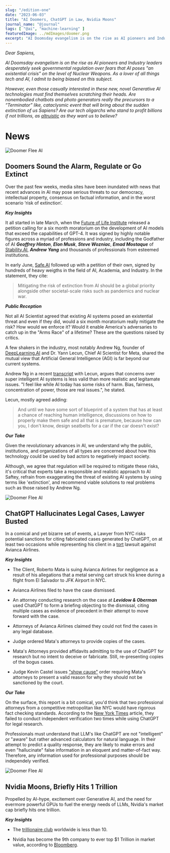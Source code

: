 ```yaml
---
slug: "/edition-one"
date: "2023-06-03"
title: "AI Doomers, ChatGPT in Law, Nvidia Moons"
journal_name: "@journal"
tags: [ "@ai", "machine-learning" ]
featuredImage: ../mdImages/doomer.png
excerpt: "AI Doomsday evangelism is on the rise as AI pioneers and Industry leaders desperately seek governmental regulation."
---
```


*Dear Sapiens,*

*AI Doomsday evangelism is on the rise as AI pioneers and Industry leaders desperately seek governmental regulation over fears that AI poses "an existential crisis" on the level of Nuclear Weapons. As a lover of all things tech and AI, I admit to being biased on this subject.*

*However, even those casually interested in these new, novel Generative AI technologies must find themselves scratching their heads. Are nonembodied chatbots and photo generators really the precursors to a “Terminator” like, cataclysmic event that will bring about the sudden extinction of us Sapiens? Are our tech oligarchs who stand to profit billions if not trillions, as [altruistic][SBF] as they want us to believe?*


# News

![Doomer Flee AI](https://blog.esy.com/content/images/2023/06/doomer-flee-ai.png)

## Doomers Sound the Alarm, Regulate or Go Extinct
Over the past few weeks, media sites have been inundated with news that recent advances in AI may pose serious threats to our democracy, intellectual property, consensus on factual information, and in the worst scenario ‘risk of extinction’. 

 
***Key Insights***

It all started in late March, when the [Future of Life Institute][FutureLife] released a petition calling for a six month moratorium on the development of AI models that exceed the capabilities of GPT-4. It was signed by highly notable figures across a myriad of professions and industry, including the Godfather of AI ***Geoffrey Hinton***, ***Elon Musk***, ***Steve Wozniac***, ***Emad Mostaque*** of [Stability.AI][StabilityAI], ***Andrew Yang*** and thousands of professionals from esteemed institutions. 


In early June, [Safe.AI][SafeAI] followed up with a petition of their own, signed by hundreds of heavy weigths in the field of AI, Academia, and Industry. In the statement, they cite:

>Mitigating the risk of extinction from AI should be a global priority alongside other societal-scale risks such as pandemics and nuclear war.

<!-- 
***What do they want?*** 

Not much, just for the big players in AI to chill out for a couple of months until they can collaborate on how to make AI Systems safer: 

>we call on all AI labs to immediately pause for at least 6 months the training of AI systems more powerful than GPT-4 -->



***Public Reception***

 Not all AI Scientist agreed that existing AI systems posed an existential threat and even if they did, would a six month moratorium really mitigate the risk? How would we enforce it? Would it enable America's adversaries to catch up in the "Arms Race" of a lifetime? These are the questions raised by critics.
 
  
A few shakers in the industry, most notably Andrew Ng, founder of [DeepLearning.AI][DeepLearningAI] and Dr. Yann Lecun, Chief AI Scientist for Meta, shared the mutual view that Artificial General Intelligence (AGI) is far beyond our current systems. 

Andrew Ng in a recent [transcript][LessWrongTranscript] with Lecun, argues that concerns over super intelligent AI systems is less valid than more realistic and legitamate issues. "I feel like while AI today has some risks of harm. Bias, fairness, concentration of power, those are real issues.", he stated. 

Lecun, mostly agreed adding: 

>And until we have some sort of blueprint of a system that has at least a chance of reaching human intelligence, discussions on how to properly make them safe and all that is premature, because how can you, I don't know, design seatbelts for a car if the car doesn't exist?


***Our Take***

Given the revolutionary advances in AI, we understand why the public, institutions, and organizations of all types are concerned about how this technology could be used by bad actors to negatively impact society. 

Although, we agree that regulation will be required to mitigate these risks, it's critical that experts take a responsible and realistic approach to AI Saftey, refrain from exaggerating the threat of existing AI systems by using terms like 'extinction', and recommend viable solutions to real problems such as those raised by Andrew Ng. 



![Doomer Flee AI](https://cdn.midjourney.com/ad1e0b3a-6bd8-40cd-9271-377ffa0740d2/grid_0.png)

## ChatGPT Hallucinates Legal Cases, Lawyer Busted
In a comical and yet bizarre set of events, a Lawyer from NYC risks potential sanctions for citing fabricated cases generated by ChatGPT, on at least two occasions while representing his client in a [tort][TortLaw] lawsuit against Avianca Airlines. 

 
***Key Insights***

* The Client, Roberto Mata is suing Avianca Airlines for negligence as a result of his allegations that a metal serving cart struck his knee during a flight from El Salvador to JFK Airport in NYC.

* Avianca Airlines filed to have the case dismissed.

* An attorney conducting research on the case at ***Levidow & Oberman*** used ChatGPT to form a briefing objecting to the dismissal, citing multiple cases as evidence of precedent in their attempt to move forward with the case.

* Attorneys of Avianca Airlines claimed they could not find the cases in any legal database.

* Judge ordered Mata's attorneys to provide copies of the cases. 

* Mata's Attorneys provided affidavits admitting to the use of ChatGPT for research but no intent to deceive or fabricate. Still, re-presenting copies of the bogus cases.

* Judge Kevin Castel issues ["show cause"][ShowCause] order requiring Mata's attorneys to present a valid reason for why they should not be sanctioned by the court.


***Our Take***

On the surface, this report is a bit comical, you'd think that two professional attorneys from a competitive metropolitan like NYC would have rigorous fact checking standards. According to the [New York Times][ChatGPTLawNYT] article, they failed to conduct independent verification two times while using ChatGPT for legal research. 

Professionals must understand that LLM's like ChatGPT are not "intelligent" or "aware" but rather advanced calculators for natural language. In their attempt to predict a quality response, they are likely to make errors and even "hallucinate" false information in an eloquent and matter-of-fact way. Therefore, any information used for professional purposes should be independely verified. 


![Doomer Flee AI](https://cdn.midjourney.com/07d5b6a5-c5ee-49ab-a281-a6d083e80b5a/0_0.png)




## Nvidia Moons, Briefly Hits 1 Trillion
Propelled by AI-hype, excitement over Generative AI, and the need for evermore powerful GPUs to fuel the energy needs of LLMs, Nvidia's market cap briefly hits one trillion.

 
***Key Insights***

* The [trillionaire club][ForbesTClub] worldwide is less than 10.

* Nvidia has become the 9th company to ever top $1 Trillion in market value, according to [Bloomberg][BloombergNvidia]. 



<!-- ***Our Take*** -->


[FutureLife]: https://futureoflife.org/open-letter/pause-giant-ai-experiments/
[StabilityAI]: https://stability.ai/
[SBF]: https://www.newyorker.com/news/annals-of-inquiry/sam-bankman-fried-effective-altruism-and-the-question-of-complicity
[SafeAI]: https://www.safe.ai/statement-on-ai-risk#open-letter
[DeepLearningAI]: https://www.deeplearning.ai/
[LessWrongTranscript]: https://www.lesswrong.com/posts/fKfNTkdqsckdMusTb/ng-and-lecun-on-the-6-month-pause-transcript
[ChatGPTLawNYT]: https://www.nytimes.com/2023/05/27/nyregion/avianca-airline-lawsuit-chatgpt.html
[ChatGPTAboveTheLaw]: https://abovethelaw.com/2023/06/lawyers-who-used-chatgpt-to-fake-opinions-are-in-real-trouble/

[TortLaw]: https://www.law.cornell.edu/wex/tort
[ShowCause]: https://www.law.cornell.edu/wex/order_to_show_cause

[BloombergNvidia]: https://www.bloomberg.com/news/articles/2023-05-28/nvidia-ceo-says-those-without-ai-expertise-will-be-left-behind
[ForbesTClub]: https://www.forbes.com/sites/katherinehamilton/2023/05/25/nvidia-nears-1-trillion-market-capitalization-possibly-joining-these-other-companies/?sh=422f17ba2e1e